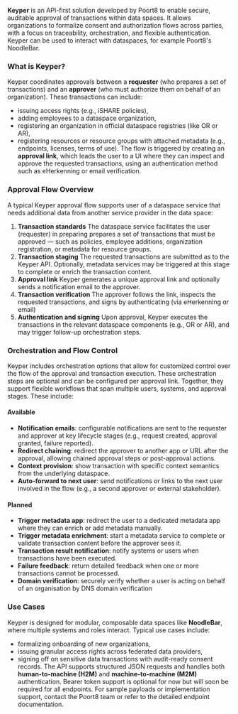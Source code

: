
**Keyper** is an API-first solution developed by Poort8 to enable secure, auditable approval of transactions within data spaces. It allows organizations to formalize consent and authorization flows across parties, with a focus on traceability, orchestration, and flexible authentication. Keyper can be used to interact with dataspaces, for example Poort8's NoodleBar.
    
  ### What is Keyper?
  Keyper coordinates approvals between a **requester** (who prepares a set of transactions) and an **approver** (who must authorize them on behalf of an organization). These transactions can include:
  - issuing access rights (e.g., iSHARE policies),
  - adding employees to a dataspace organization,
  - registering an organization in official dataspace registries (like OR or AR),
  - registering resources or resource groups with attached metadata (e.g., endpoints, licenses, terms of use).
  The flow is triggered by creating an **approval link**, which leads the user to a UI where they can inspect and approve the requested transactions, using an authentication method such as eHerkenning or email verification.
  
  ### Approval Flow Overview
  A typical Keyper approval flow supports user of a dataspace service that needs additional data from another service provider in the data space:
  
  1. **Transaction standards** The dataspace service facilitates the user (requester) in preparing prepares a set of transactions that must be approved — such as policies, employee additions, organization registration, or metadata for resource groups.
  2. **Transaction staging** The requested transactions are submitted as to the Keyper API. Optionally, metadata services may be triggered at this stage to complete or enrich the transaction content.
  3. **Approval link** Keyper generates a unique approval link and optionally sends a notification email to the approver.
  4. **Transaction verification** The approver follows the link, inspects the requested transactions, and signs by authenticating (via eHerkenning or email)
  5. **Authentication and signing** Upon approval, Keyper executes the transactions in the relevant dataspace components (e.g., OR or AR), and may trigger follow-up orchestration steps.
  ### Orchestration and Flow Control
  Keyper includes orchestration options that allow for customized control over the flow of the approval and transaction execution. These orchestration steps are optional and can be configured per approval link. Together, they support flexible workflows that span multiple users, systems, and approval stages. 
  These include:
  
  #### Available
  - **Notification emails**: configurable notifications are sent to the requester and approver at key lifecycle stages (e.g., request created, approval granted, failure reported).
  - **Redirect chaining**: redirect the approver to another app or URL after the approval, allowing chained approval steps or post-approval actions.
  - **Context provision**: show transaction with specific context semantics from the underlying dataspace.
  - **Auto-forward to next user**: send notifications or links to the next user involved in the flow (e.g., a second approver or external stakeholder).
  
  #### Planned
  - **Trigger metadata app**: redirect the user to a dedicated metadata app where they can enrich or add metadata manually.
  - **Trigger metadata enrichment**: start a metadata service to complete or validate transaction content before the approver sees it.
  - **Transaction result notification**: notify systems or users when transactions have been executed.
  - **Failure feedback**: return detailed feedback when one or more transactions cannot be processed.
  - **Domain verification**: securely verify whether a user is acting on behalf of an organisation by DNS domain verification
  
  ### Use Cases
  Keyper is designed for modular, composable data spaces like **NoodleBar**, where multiple systems and roles interact. Typical use cases include:
  - formalizing onboarding of new organizations,
  - issuing granular access rights across federated data providers,
  - signing off on sensitive data transactions with audit-ready consent records.
  The API supports structured JSON requests and handles both **human-to-machine (H2M)** and **machine-to-machine (M2M)** authentication. Bearer token support is optional for now but will soon be required for all endpoints.
  For sample payloads or implementation support, contact the Poort8 team or refer to the detailed endpoint documentation.
